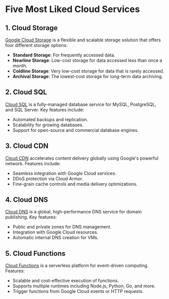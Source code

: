 # Five Most Liked Cloud Services

## 1. Cloud Storage
[Google Cloud Storage](https://cloud.google.com/storage?hl=en) is a flexible and scalable storage solution that offers four different storage options:
- **Standard Storage**: For frequently accessed data.
- **Nearline Storage**: Low-cost storage for data accessed less than once a month.
- **Coldline Storage**: Very low-cost storage for data that is rarely accessed.
- **Archival Storage**: The lowest-cost storage for long-term data archiving.

## 2. Cloud SQL
[Cloud SQL](https://cloud.google.com/sql?hl=en) is a fully-managed database service for MySQL, PostgreSQL, and SQL Server. Key features include:
- Automated backups and replication.
- Scalability for growing databases.
- Support for open-source and commercial database engines.

## 3. Cloud CDN
[Cloud CDN](https://cloud.google.com/cdn?hl=en) accelerates content delivery globally using Google's powerful network. Features include:
- Seamless integration with Google Cloud services.
- DDoS protection via Cloud Armor.
- Fine-grain cache controls and media delivery optimizations.

## 4. Cloud DNS
[Cloud DNS](https://cloud.google.com/dns?hl=en) is a global, high-performance DNS service for domain publishing. Key features:
- Public and private zones for DNS management.
- Integration with Google Cloud resources.
- Automatic internal DNS creation for VMs.

## 5. Cloud Functions
[Cloud Functions](https://cloud.google.com/functions?hl=en) is a serverless platform for event-driven computing. Features:
- Scalable and cost-effective execution of functions.
- Supports multiple runtimes including Node.js, Python, Go, and more.
- Trigger functions from Google Cloud events or HTTP requests.